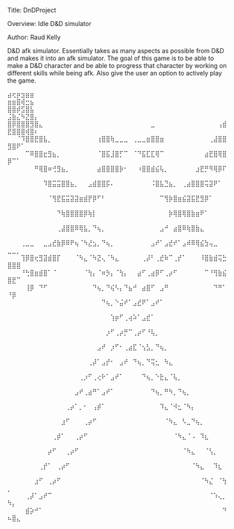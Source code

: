 Title:      DnDProject

Overview:   Idle D&D simulator

Author:     Raud Kelly

  D&D afk simulator. Essentially takes as many aspects as possible 
from D&D and makes it into an afk simulator. The goal of this game 
is to be able to make a D&D character and be able to progress that 
character by working on different skills while being afk. Also give 
the user an option to actively play the game.

⣴⢖⡶⣲⣶⣶⠀⠀⠀⠀⠀⠀⠀⠀⠀⠀⠀⠀⠀⠀⠀⠀⠀⠀⠀⠀⠀⠀⠀⠀⠀⠀⠀⠀⠀⠀⠀⠀⠀⠀⠀⠀⠀⠀⠀⠀⠀⠀⠀⣶⣶⣿⢾⣒⣦⠀
⣿⣿⡾⣫⣿⣧⠀⠀⠀⠀⠀⠀⠀⠀⠀⠀⠀⠀⠀⠀⠀⠀⠀⠀⠀⠀⠀⠀⠀⠀⠀⠀⠀⠀⠀⠀⠀⠀⠀⠀⠀⠀⠀⠀⠀⠀⠀⠀⠀⣨⣷⣌⠳⣝⣿⡄
⣿⡿⣿⣿⣿⣻⣿⣄⠀⠀⠀⠀⠀⠀⠀⠀⠀⠀⠀⠀⠀⠀⠀⠀⠀⠀⠀⠀⠀⠀⠀⠀⣀⠀⠀⠀⠀⠀⠀⠀⠀⠀⠀⠀⠀⠀⠀⢠⣾⣟⣿⣿⣿⢾⣿⠆
⠀⠀⠈⠹⣿⣿⣟⣿⣧⡀⠀⠀⠀⠀⠀⠀⠀⠀⠀⠀⢰⣿⣿⢷⣀⣀⣀⠀⢀⣀⣀⣶⣿⣿⣶⠀⠀⠀⠀⠀⠀⠀⠀⠀⠀⢀⣼⣿⣿⣻⣿⠟⠁⠀⠀⠀
⠀⠀⠀⠀⠉⠿⣿⣿⣖⣻⣦⡀⠀⠀⠀⠀⠀⠀⠀⠀⠈⣿⣯⣸⣿⡋⠉⠀⠈⠙⣯⣏⣏⢿⠉⠀⠀⠀⠀⠀⠀⠀⠀⠀⣴⣟⣿⢿⣿⡿⠉⠁⠀⠀⠀⠀
⠀⠀⠀⠀⠀⠀⠛⢿⣿⠶⢚⣻⣦⡀⠀⠀⠀⠀⠀⠀⣴⣿⣿⣿⣿⡷⠂⠀⠀⠰⣿⣿⣾⣮⢧⡀⠀⠀⠀⠀⠀⠀⣰⣟⡛⠻⢿⡿⠏⠀⠀⠀⠀⠀⠀⠀
⠀⠀⠀⠀⠀⠀⠀⠀⠹⣿⣭⣭⣿⣿⣦⡀⠀⠀⣠⣾⣿⣿⡯⠄⠀⠀⠀⠀⠀⠀⠀⠀⠨⣿⣧⣙⣦⡀⠀⢀⣴⣿⣿⣿⢭⣽⠟⠁⠀⠀⠀⠀⠀⠀⠀⠀
⠀⠀⠀⠀⠀⠀⠀⠀⠀⠈⢻⣟⣯⣭⣽⣽⣶⣾⡟⡿⠋⠃⠀⠀⠀⠀⠀⠀⠀⠀⠀⠀⠀⠀⠉⢻⡷⣿⣶⣮⣽⣯⣟⣻⡿⠁⠀⠀⠀⠀⠀⠀⠀⠀⠀⠀
⠀⠀⠀⠀⠀⠀⠀⠀⠀⠀⠀⠙⢷⣿⣿⣿⣿⡿⢷⡇⠀⠀⠀⠀⠀⠀⠀⠀⠀⠀⠀⠀⠀⠀⠀⠀⡷⢿⣿⢿⣿⣷⣶⠟⠁⠀⠀⠀⠀⠀⠀⠀⠀⠀⠀⠀
⠀⠀⠀⠀⠀⠀⠀⠀⠀⠀⠀⢀⣼⣿⣿⠿⢿⣧⡀⠙⢦⡀⠀⠀⠀⠀⠀⠀⠀⠀⠀⠀⠀⠀⣠⠚⠀⣴⣿⠿⢷⣿⣷⣄⠀⠀⠀⠀⠀⠀⠀⠀⠀⠀⠀⠀
⠀⠀⠀⢀⣀⣀⠀⠀⣀⣠⣞⣷⡿⠿⠟⢦⠈⠳⣜⣢⡀⠙⢦⡀⠀⠀⠀⠀⠀⠀⠀⠀⣠⠞⠁⣠⣞⠞⠁⣠⠾⠿⢿⣮⣳⢤⣀⠀⠀⣀⣀⡀⠀⠀⠀⠀
⠀⠀⠀⢹⡿⣿⢖⣻⣽⣾⣿⡏⠀⠀⠀⠈⠳⣄⠈⠳⣝⢄⠈⠳⣄⠀⠀⠀⠀⠀⢀⡼⠃⢀⣞⠷⠉⢀⡞⠁⠀⠀⠀⠸⣿⣷⣾⢭⣓⣿⣿⣿⠀⠀⠀⠀
⠀⠀⠀⠘⢓⣿⣶⣾⣿⠁⠈⠀⠀⠀⠀⠀⠀⠈⢳⡄⠈⠶⡳⡄⠈⢳⡄⠀⠀⣴⠋⢀⣴⡿⠋⢀⡴⠋⠀⠀⠀⠀⠀⠀⠉⠘⢻⣷⣮⣿⣟⠉⠀⠀⠀⠀
⠀⠀⠀⠀⢸⡿⠀⠙⠋⠀⠀⠀⠀⠀⠀⠀⠀⠀⠀⠙⢦⡀⠙⢮⠣⡄⠙⣦⠚⠀⣴⣿⠋⠀⣠⠛⠀⠀⠀⠀⠀⠀⠀⠀⠀⠀⠙⠛⠁⠘⡿⠀⠀⠀⠀⠀
⠀⠀⠀⠀⠀⠀⠀⠀⠀⠀⠀⠀⠀⠀⠀⠀⠀⠀⠀⠀⠀⠙⢦⡀⠑⣬⠞⠁⣠⣞⠟⠁⣠⠞⠁⠀⠀⠀⠀⠀⠀⠀⠀⠀⠀⠀⠀⠀⠀⠀⠀⠀⠀⠀⠀⠀
⠀⠀⠀⠀⠀⠀⠀⠀⠀⠀⠀⠀⠀⠀⠀⠀⠀⠀⠀⠀⠀⠀⠀⢱⡶⠋⢀⢴⠵⠁⣠⣞⠁⠀⠀⠀⠀⠀⠀⠀⠀⠀⠀⠀⠀⠀⠀⠀⠀⠀⠀⠀⠀⠀⠀⠀
⠀⠀⠀⠀⠀⠀⠀⠀⠀⠀⠀⠀⠀⠀⠀⠀⠀⠀⠀⠀⠀⠀⡰⠋⢀⡴⡛⠉⢀⡴⠋⠘⢧⡀⠀⠀⠀⠀⠀⠀⠀⠀⠀⠀⠀⠀⠀⠀⠀⠀⠀⠀⠀⠀⠀⠀
⠀⠀⠀⠀⠀⠀⠀⠀⠀⠀⠀⠀⠀⠀⠀⠀⠀⠀⠀⠀⣠⠞⠀⡰⠋⠂⢀⣴⣏⠈⢢⣣⡀⠙⢦⡀⠀⠀⠀⠀⠀⠀⠀⠀⠀⠀⠀⠀⠀⠀⠀⠀⠀⠀⠀⠀
⠀⠀⠀⠀⠀⠀⠀⠀⠀⠀⠀⠀⠀⠀⠀⠀⠀⠀⢀⡼⠁⣠⡞⠂⠀⣠⠞⠀⠙⢦⡀⠙⢭⣂⠀⠳⣄⠀⠀⠀⠀⠀⠀⠀⠀⠀⠀⠀⠀⠀⠀⠀⠀⠀⠀⠀
⠀⠀⠀⠀⠀⠀⠀⠀⠀⠀⠀⠀⠀⠀⠀⠀⢀⡰⠋⢀⢔⠗⠁⣠⠞⠁⠀⠀⠀⠀⠙⢦⡀⠑⣗⣄⠈⢧⡀⠀⠀⠀⠀⠀⠀⠀⠀⠀⠀⠀⠀⠀⠀⠀⠀⠀
⠀⠀⠀⠀⠀⠀⠀⠀⠀⠀⠀⠀⠀⠀⠀⣠⠞⢀⣴⠛⠁⣠⠞⠁⠀⠀⠀⠀⠀⠀⠀⠀⠙⢦⡀⠛⠳⡀⠙⢦⡀⠀⠀⠀⠀⠀⠀⠀⠀⠀⠀⠀⠀⠀⠀⠀
⠀⠀⠀⠀⠀⠀⠀⠀⠀⠀⠀⠀⠀⢀⡴⠁⡀⠂⠀⢠⡾⠁⠀⠀⠀⠀⠀⠀⠀⠀⠀⠀⠀⠀⠹⣄⠈⠺⣂⠈⠳⡄⠀⠀⠀⠀⠀⠀⠀⠀⠀⠀⠀⠀⠀⠀
⠀⠀⠀⠀⠀⠀⠀⠀⠀⠀⠀⠀⣰⠋⠀⠀⠀⢀⡴⠋⠀⠀⠀⠀⠀⠀⠀⠀⠀⠀⠀⠀⠀⠀⠀⠈⠳⣄⠀⠣⣀⠙⢦⡀⠀⠀⠀⠀⠀⠀⠀⠀⠀⠀⠀⠀
⠀⠀⠀⠀⠀⠀⠀⠀⠀⠀⢀⡾⠁⠀⠀⢀⡴⠋⠀⠀⠀⠀⠀⠀⠀⠀⠀⠀⠀⠀⠀⠀⠀⠀⠀⠀⠀⠈⠳⣄⠈⠠⠀⠹⣆⠀⠀⠀⠀⠀⠀⠀⠀⠀⠀⠀
⠀⠀⠀⠀⠀⠀⠀⠀⠀⡴⠋⠀⠀⢀⡴⠋⠀⠀⠀⠀⠀⠀⠀⠀⠀⠀⠀⠀⠀⠀⠀⠀⠀⠀⠀⠀⠀⠀⠀⠈⠳⣄⠀⠀⠈⢣⡀⠀⠀⠀⠀⠀⠀⠀⠀⠀
⠀⠀⠀⠀⠀⠀⠀⢀⡞⠁⠀⢀⡴⠋⠀⠀⠀⠀⠀⠀⠀⠀⠀⠀⠀⠀⠀⠀⠀⠀⠀⠀⠀⠀⠀⠀⠀⠀⠀⠀⠀⠈⠳⣄⠀⠀⠹⣆⠀⠀⠀⠀⠀⠀⠀⠀
⠀⠀⠀⠀⠀⠀⣰⠋⠀⢀⡴⠋⠀⠀⠀⠀⠀⠀⠀⠀⠀⠀⠀⠀⠀⠀⠀⠀⠀⠀⠀⠀⠀⠀⠀⠀⠀⠀⠀⠀⠀⠀⠀⠈⠳⣌⠀⠈⢳⡀⠀⠀⠀⠀⠀⠀
⠀⠀⠀⠀⢀⡼⠁⣠⠞⠉⠀⠀⠀⠀⠀⠀⠀⠀⠀⠀⠀⠀⠀⠀⠀⠀⠀⠀⠀⠀⠀⠀⠀⠀⠀⠀⠀⠀⠀⠀⠀⠀⠀⠀⠀⠈⠱⢄⡀⠳⡄⠀⠀⠀⠀⠀
⠀⠀⠀⠀⣾⡵⠚⠁⠀⠀⠀⠀⠀⠀⠀⠀⠀⠀⠀⠀⠀⠀⠀⠀⠀⠀⠀⠀⠀⠀⠀⠀⠀⠀⠀⠀⠀⠀⠀⠀⠀⠀⠀⠀⠀⠀⠀⠀⠙⠦⣿⣄⠀⠀
